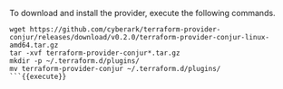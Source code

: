 
To download and install the provider, execute the following commands.

```
wget https://github.com/cyberark/terraform-provider-conjur/releases/download/v0.2.0/terraform-provider-conjur-linux-amd64.tar.gz
tar -xvf terraform-provider-conjur*.tar.gz
mkdir -p ~/.terraform.d/plugins/
mv terraform-provider-conjur ~/.terraform.d/plugins/
```{{execute}}
